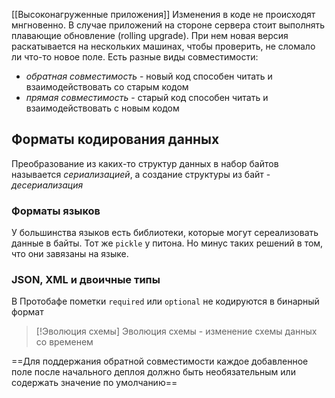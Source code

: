 [[Высоконагруженные приложения]]
Изменения в коде не происходят мнгновенно. В случае приложений на стороне сервера стоит выполнять плавающие обновление (rolling upgrade). При нем новая версия раскатывается на нескольких машинах, чтобы проверить, не сломало ли что-то новое поле.
Есть разные виды совместимости:
- *обратная совместимость* - новый код способен читать и взаимодействовать со старым кодом
- *прямая совместимость* - старый код способен читать и взаимодействовать с новым кодом
## Форматы кодирования данных
Преобразование из каких-то структур данных в набор байтов называется *сериализацией*, а создание структуры из байт - *десериализация*
### Форматы языков
У большинства языков есть библиотеки, которые могут сереализовать данные в байты. Тот же `pickle` у питона. Но минус таких решений в том, что они завязаны на языке. 
### JSON, XML и двоичные типы
В Протобафе пометки `required` или `optional` не кодируются в бинарный формат

> [!Эволюция схемы]
> Эволюция схемы - изменение схемы данных со временем

==Для поддержания обратной совместимости каждое добавленное поле после начального деплоя должно быть необязательным или содержать значение по умолчанию==
